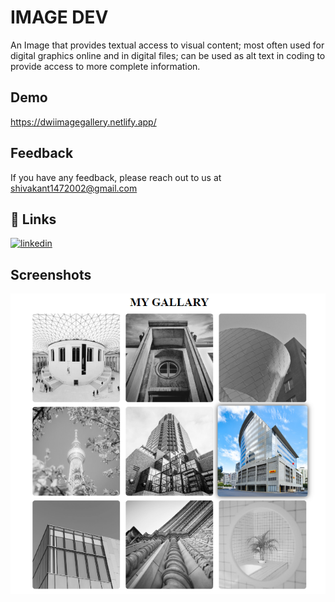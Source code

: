 
# IMAGE DEV

An Image that provides textual access to visual content; most often used for digital graphics online and in digital files; can be used as alt text in coding to provide access to more complete information.


## Demo

https://dwiimagegallery.netlify.app/


## Feedback

If you have any feedback, please reach out to us at shivakant1472002@gmail.com


## 🔗 Links

[![linkedin](https://img.shields.io/badge/linkedin-0A66C2?style=for-the-badge&logo=linkedin&logoColor=white)](https://www.linkedin.com/in/shivakant-dwivedi-155183217/)


## Screenshots

![App Screenshot](./Image%20Dev%20.png)

